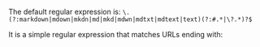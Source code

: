 
The default regular expression is:
`\.(?:markdown|mdown|mkdn|md|mkd|mdwn|mdtxt|mdtext|text)(?:#.*|\?.*)?$`

It is a simple regular expression that matches URLs ending with:
